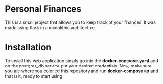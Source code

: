 # Personal Finances

This is a small project that allows you to keep track of your finances. It was made using flask in a monolithic architecture.

# Installation

To install this web application simply go into the **docker-compose.yaml** and on the postgres_db service put your desired credentials. Now, make sure you are where you coloned this repository and run **docker-compose up** and that is it, ready to start using.

